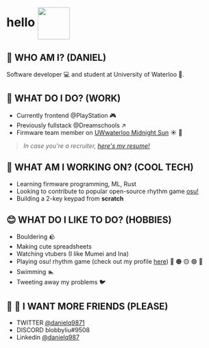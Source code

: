 # hello <img src="https://user-images.githubusercontent.com/67433232/133932259-d464313f-e369-45eb-b649-75602867cfae.png" width="75" align="center" />

## :shrug: WHO AM I? (DANIEL)
Software developer 💻 and student at University of Waterloo 🏫.

## 🐒 WHAT DO I DO? (WORK)
* Currently frontend @PlayStation 🎮
* Previously fullstack @Dreamschools ↗️
* Firmware team member on [UWwaterloo Midnight Sun](https://www.uwmidsun.com/) ☀️ 🚗

 > *In case you're a recruiter, [here's my resume!](https://github.com/danielq987/Awesome-CV/raw/master/daniel_qu_resume.pdf)*

## 💼 WHAT AM I WORKING ON? (COOL TECH)
* Learning firmware programming, ML, Rust
* Looking to contribute to popular open-source rhythm game [osu!](https://github.com/ppy/osu)
* Building a 2-key keypad from **scratch**

## 😊 WHAT DO I LIKE TO DO? (HOBBIES)
* Bouldering 🪨
* Making cute spreadsheets
* Watching vtubers (I like Mumei and Ina)
* Playing osu! rhythm game (check out my profile [here](https://osu.ppy.sh/users/10538842)) 🔴 🟠 🟡 🟢 🔵
* Swimming 🏊
* Tweeting away my problems 🐦

## 👨 :woman: I WANT MORE FRIENDS (PLEASE)
* TWITTER [@danielq9871](https://twitter.com/danielq9871)
* DISCORD blobbyliu#9508
* Linkedin [@danielq987](https://www.linkedin.com/in/danielq987/)

<!--
**danielq987/danielq987** is a ✨ _special_ ✨ repository because its `README.md` (this file) appears on your GitHub profile.

Here are some ideas to get you started:

- 🔭 I’m currently working on ...
- 🌱 I’m currently learning ...
- 👯 I’m looking to collaborate on ...
- 🤔 I’m looking for help with ...
- 💬 Ask me about ...
- 📫 How to reach me: ...
- 😄 Pronouns: ...
- ⚡ Fun fact: ...
-->
